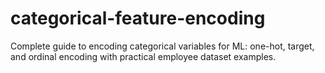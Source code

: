 # categorical-feature-encoding
Complete guide to encoding categorical variables for ML: one-hot, target, and ordinal encoding with practical employee dataset examples.
